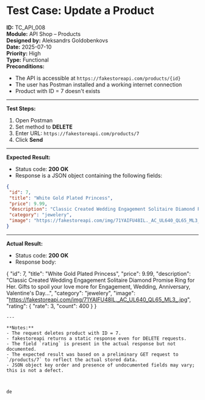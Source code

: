 # Test Case: Update a Product

**ID:** TC_API_008  
**Module:** API Shop – Products  
**Designed by:** Aleksandrs Goldobenkovs  
**Date:** 2025-07-10  
**Priority:** High  
**Type:** Functional  
**Preconditions:**  
- The API is accessible at `https://fakestoreapi.com/products/{id}`  
- The user has Postman installed and a working internet connection  
- Product with ID = 7 doesn't exists
  
---

**Test Steps:**

1. Open Postman  
2. Set method to **DELETE**  
3. Enter URL: `https://fakestoreapi.com/products/7`
4. Click **Send**

---

**Expected Result:**  
- Status code: **200 OK**  
- Response is a JSON object containing the following fields:
 
```json
{
 "id": 7,
 "title": "White Gold Plated Princess",
 "price": 9.99,
 "description": "Classic Created Wedding Engagement Solitaire Diamond Promise Ring for Her. Gifts to spoil your love more for Engagement, Wedding, Anniversary, Valentine's Day...",
 "category": "jewelery",
 "image": "https://fakestoreapi.com/img/71YAIFU48IL._AC_UL640_QL65_ML3_.jpg"
}
```
---

**Actual Result:**  
- Status code: **200 OK**  
- Response body:
  
{
    "id": 7,
    "title": "White Gold Plated Princess",
    "price": 9.99,
    "description": "Classic Created Wedding Engagement Solitaire Diamond Promise Ring for Her. Gifts to spoil your love more for Engagement, Wedding, Anniversary, Valentine's Day...",
    "category": "jewelery",
    "image": "https://fakestoreapi.com/img/71YAIFU48IL._AC_UL640_QL65_ML3_.jpg",
    "rating": {
        "rate": 3,
        "count": 400
    }
}
```
---

**Notes:**  
- The request deletes product with ID = 7.
- fakestoreapi returns a static response even for DELETE requests.
- The field `rating` is present in the actual response but not documented.
- The expected result was based on a preliminary GET request to `/products/7` to reflect the actual stored data.
- JSON object key order and presence of undocumented fields may vary; this is not a defect.

 

de
